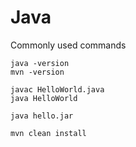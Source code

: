 # Java
Commonly used commands

```
java -version
mvn -version

javac HelloWorld.java
java HelloWorld

java hello.jar

mvn clean install
```

